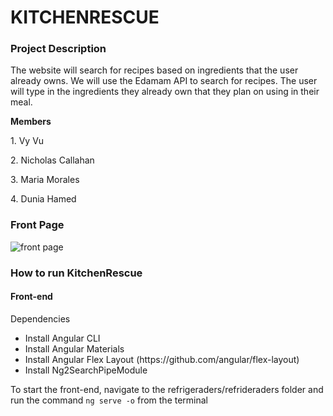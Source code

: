 # KITCHENRESCUE
 
<h3>Project Description</h3>
<p>The website will search for recipes based on ingredients that the user already owns. We will use the Edamam API to search for recipes. The user will type in the ingredients they already own that they plan on using in their meal.</p>
 <p><b>Members</b></p>
 <p>1. Vy Vu</p>
 <p>2. Nicholas Callahan</p>
 <p>3. Maria Morales</p>
 <p>4. Dunia Hamed </p>

<h3>Front Page</h3>

![front page](https://i.imgur.com/sqZf6C6.png)

<h3>How to run KitchenRescue</h3>
<h4>Front-end</h4>
<p>Dependencies</p>
<ul>
<li>Install Angular CLI </li>
<li>Install Angular Materials</li>
<li>Install Angular Flex Layout (https://github.com/angular/flex-layout) </li>
<li>Install Ng2SearchPipeModule</li>
</ul>
<p>To start the front-end, navigate to the refrigeraders/refrideraders folder and run the command <code>ng serve -o</code> from the terminal</p>
